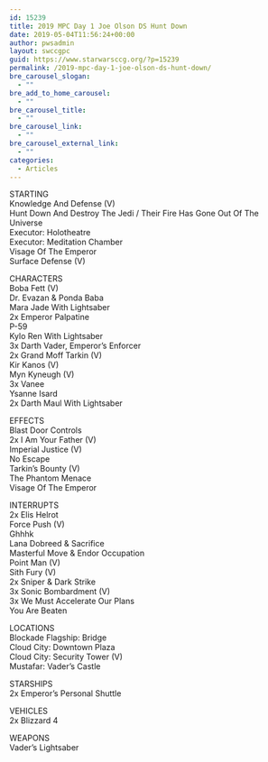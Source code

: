 ```yaml
---
id: 15239
title: 2019 MPC Day 1 Joe Olson DS Hunt Down
date: 2019-05-04T11:56:24+00:00
author: pwsadmin
layout: swccgpc
guid: https://www.starwarsccg.org/?p=15239
permalink: /2019-mpc-day-1-joe-olson-ds-hunt-down/
bre_carousel_slogan:
  - ""
bre_add_to_home_carousel:
  - ""
bre_carousel_title:
  - ""
bre_carousel_link:
  - ""
bre_carousel_external_link:
  - ""
categories:
  - Articles
---
```

STARTING  
Knowledge And Defense (V)  
Hunt Down And Destroy The Jedi / Their Fire Has Gone Out Of The Universe  
Executor: Holotheatre  
Executor: Meditation Chamber  
Visage Of The Emperor  
Surface Defense (V)

CHARACTERS  
Boba Fett (V)  
Dr. Evazan & Ponda Baba  
Mara Jade With Lightsaber  
2x Emperor Palpatine  
P-59  
Kylo Ren With Lightsaber  
3x Darth Vader, Emperor&#8217;s Enforcer  
2x Grand Moff Tarkin (V)  
Kir Kanos (V)  
Myn Kyneugh (V)  
3x Vanee  
Ysanne Isard  
2x Darth Maul With Lightsaber

EFFECTS  
Blast Door Controls  
2x I Am Your Father (V)  
Imperial Justice (V)  
No Escape  
Tarkin&#8217;s Bounty (V)  
The Phantom Menace  
Visage Of The Emperor

INTERRUPTS  
2x Elis Helrot  
Force Push (V)  
Ghhhk  
Lana Dobreed & Sacrifice  
Masterful Move & Endor Occupation  
Point Man (V)  
Sith Fury (V)  
2x Sniper & Dark Strike  
3x Sonic Bombardment (V)  
3x We Must Accelerate Our Plans  
You Are Beaten

LOCATIONS  
Blockade Flagship: Bridge  
Cloud City: Downtown Plaza  
Cloud City: Security Tower (V)  
Mustafar: Vader&#8217;s Castle

STARSHIPS  
2x Emperor&#8217;s Personal Shuttle

VEHICLES  
2x Blizzard 4

WEAPONS  
Vader&#8217;s Lightsaber